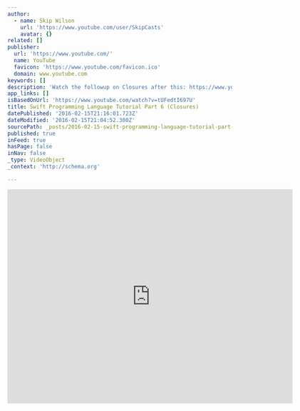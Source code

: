 ```yaml
---
author:
  - name: Skip Wilson
    url: 'https://www.youtube.com/user/SkipCasts'
    avatar: {}
related: []
publisher:
  url: 'https://www.youtube.com/'
  name: YouTube
  favicon: 'https://www.youtube.com/favicon.ico'
  domain: www.youtube.com
keywords: []
description: 'Watch the followup on Closures after this: https://www.youtube.com/watch?v=3Ob6YG5FRHE @SkipAllMighty Best viewed in 4k! Leave comments on any errata Covering: Closures 0:00 Special Thanks to Logan @ loganwright.io'
app_links: []
isBasedOnUrl: 'https://www.youtube.com/watch?v=tUFedtI697U'
title: Swift Programming Language Tutorial Part 6 (Closures)
datePublished: '2016-02-15T21:16:01.723Z'
dateModified: '2016-02-15T21:04:52.300Z'
sourcePath: _posts/2016-02-15-swift-programming-language-tutorial-part-6-closures.md
published: true
inFeed: true
hasPage: false
inNav: false
_type: VideoObject
_context: 'http://schema.org'

---
```

<iframe src="https://cdn.embedly.com/widgets/media.html?src=https%3A%2F%2Fwww.youtube.com%2Fembed%2FtUFedtI697U%3Ffeature%3Doembed&amp;url=https%3A%2F%2Fwww.youtube.com%2Fwatch%3Fv%3DtUFedtI697U&amp;image=https%3A%2F%2Fi.ytimg.com%2Fvi%2FtUFedtI697U%2Fhqdefault.jpg&amp;key=b7d04c9b404c499eba89ee7072e1c4f7&amp;type=text%2Fhtml&amp;schema=youtube" width="640" height="480" scrolling="no" frameborder="0" allowfullscreen="allowfullscreen" style=""></iframe>